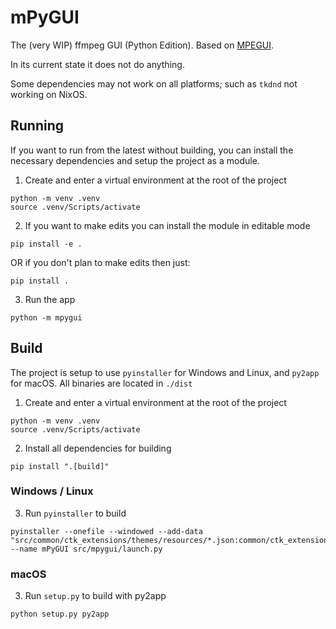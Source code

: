 # mPyGUI

The (very WIP) ffmpeg GUI (Python Edition). Based on [MPEGUI](https://github.com/plxl/mpegui).

In its current state it does not do anything.

Some dependencies may not work on all platforms; such as `tkdnd` not working on NixOS.

## Running

If you want to run from the latest without building, you can install the necessary dependencies and setup the project as a module.

1. Create and enter a virtual environment at the root of the project
```
python -m venv .venv
source .venv/Scripts/activate
```

2. If you want to make edits you can install the module in editable mode
```
pip install -e .
```
OR if you don't plan to make edits then just:
```
pip install .
```

3. Run the app
```
python -m mpygui
```

## Build

The project is setup to use `pyinstaller` for Windows and Linux, and `py2app` for macOS. All binaries are located in `./dist`

1. Create and enter a virtual environment at the root of the project
```
python -m venv .venv
source .venv/Scripts/activate
```

2. Install all dependencies for building
```
pip install ".[build]"
```

### Windows / Linux

3. Run `pyinstaller` to build
```
pyinstaller --onefile --windowed --add-data "src/common/ctk_extensions/themes/resources/*.json:common/ctk_extensions/themes/resources" --name mPyGUI src/mpygui/launch.py
```

### macOS

3. Run `setup.py` to build with py2app
```
python setup.py py2app
```
